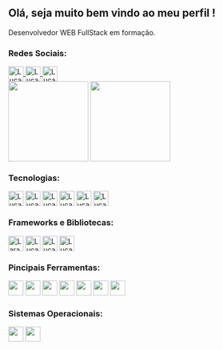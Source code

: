 <link rel="stylesheet" href="https://cdn.jsdelivr.net/gh/devicons/devicon@v2.12.0/devicon.min.css">


<h2>Olá, seja muito bem vindo ao meu perfil !</h2>

<p>Desenvolvedor WEB FullStack em formação.</p>


<h3>Redes Sociais:</h3>
<div style="display: inline-block">
<a href="https://api.whatsapp.com/send?phone=5511942566798">
    <img align="center" alt="Lucas-volpati-facebook" src="https://img.shields.io/badge/Whatsapp-25D366?style=for-the-badge&logo=whatsapp&logoColor=white" height="30">
<a href="https://www.facebook.com/lucas.alcantararodrigues/">
    <img align="center" alt="Lucas-volpati-facebook" src="https://img.shields.io/badge/Facebook-1877F2?style=for-the-badge&logo=facebook&logoColor=white" height="30">
</a> 
<a href="https://www.linkedin.com/in/lucas-alcantara-rodrigues-volpati-1201499a/">
    <img align="center" alt="Lucas-volpati-facebook" src="https://img.shields.io/badge/Linkedin-0A66C2?style=for-the-badge&logo=linkedin&logoColor=white" height="30">
</a>
</div>
<br>


<div style="display: inline-block">
  <img height="160em" align="center" src="https://github-readme-stats.vercel.app/api?username=Lucas-volpati&show_icons=true&theme=dar">
  <img height="160em" align="center" src="https://github-readme-stats.vercel.app/api/top-langs/?username=Lucas-volpati&layout=compact&theme=dar">

</div>

<h3>Tecnologias:</h3>
<div style="display: inline-block">
  <img align="center" alt="Lucas-volpati PHP" src="https://img.shields.io/badge/PHP-777BB4?style=for-the-badge&logo=php&logoColor=white" height="30" >
 
  <img align="center" alt="Lucas-volpati-MySQL" src="https://img.shields.io/badge/MySQL-4479A1?style=for-the-badge&logo=mysql&logoColor=white" height="30">
    
  <img align="center" alt="Lucas-volpati-MySQL" src="https://img.shields.io/badge/Maria_DB-003545?style=for-the-badge&logo=mariadb&logoColor=white" height="30">

  <img align="center" alt="Lucas-volpati-HTML5" src="https://img.shields.io/badge/HTML5-E34F26?style=for-the-badge&logo=html5&logoColor=white" height="30">

  <img align="center" alt="Lucas-volpati-CSS3" src="https://img.shields.io/badge/CSS3-1572B6?style=for-the-badge&logo=css3&logoColor=white" height="30">
    
  <img align="center" alt="Lucas-volpati-CSS3" src="https://img.shields.io/badge/javascript-F7DF1E?style=for-the-badge&logo=javascript&logoColor=black" height="30">

</div>


<h3>Frameworks e Bibliotecas:</h3>
<div style="display: inline-block">
  <img align="center" alt="Laravel" height="30" src="https://img.shields.io/badge/laravel-FF2D20?style=for-the-badge&logo=laravel&logoColor=white">
  <img align="center" alt="Lucas-volpati-bootstrap" height="30" src="https://img.shields.io/badge/Bootstrap-563D7C?style=for-the-badge&logo=bootstrap&logoColor=white">
  <img align="center" alt="Lucas-volpati-JQUERY" src="https://img.shields.io/badge/jquery-0769AD?style=for-the-badge&logo=jquery&logoColor=white" height="30">
  <img align="center" alt="Lucas-volpati-SASS" src="https://img.shields.io/badge/sass-CC6699?style=for-the-badge&logo=sass&logoColor=white" height="30">
</div>

<h3>Pincipais Ferramentas:</h3>

<div style="disply: inline-block">
<img height="30" src="https://img.shields.io/badge/Visual_Studio_Code-0078D4?style=for-the-badge&logo=visual%20studio%20code&logoColor=white">
<img height="30" src="https://img.shields.io/badge/sublime_text-%23575757.svg?&style=for-the-badge&logo=sublime-text&logoColor=important">
<img height="30" src="https://img.shields.io/badge/phpstorm-000?style=for-the-badge&logo=phpstorm&logoColor=white">
<img height="30" src="https://img.shields.io/badge/Git-F05032?style=for-the-badge&logo=git&logoColor=white">
<img height="30" src="https://img.shields.io/badge/docker-2496ED?style=for-the-badge&logo=docker&logoColor=white">
<img height="30" src="https://img.shields.io/badge/wordpress-21759B?style=for-the-badge&logo=wordpress&logoColor=white">
    <img height="30" src="https://img.shields.io/badge/composer-885630?style=for-the-badge&logo=composer&logoColor=white">

</div>
<h3>Sistemas Operacionais:</h3>

<div style="disply: inline-block">
<img height="30" src="https://img.shields.io/badge/Linux-FCC624?style=for-the-badge&logo=linux&logoColor=black">
<img height="30" src="https://img.shields.io/badge/Windows-0078D6?style=for-the-badge&logo=windows&logoColor=white">

</div>

<!---
Lucas-volpati/Lucas-volpati is a ✨ special ✨ repository because its `README.md` (this file) appears on your GitHub profile.
You can click the Preview link to take a look at your changes.
--->
